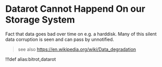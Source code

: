 # Datarot Cannot Happend On our Storage System

Fact that data goes bad over time on e.g. a harddisk.
Many of this silent data corruption is seen and can pass by unnotified.

> see also https://en.wikipedia.org/wiki/Data_degradation

!!!def alias:bitrot,datarot